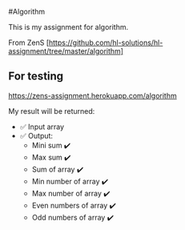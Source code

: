 #Algorithm

This is my assignment for algorithm.

From ZenS [https://github.com/hl-solutions/hl-assignment/tree/master/algorithm]

## For testing

https://zens-assignment.herokuapp.com/algorithm

My result will be returned:
- :white_check_mark: Input array
- :white_check_mark: Output:
  + Mini sum :heavy_check_mark:
  + Max sum :heavy_check_mark:
  + Sum of array :heavy_check_mark:
  + Min number of array :heavy_check_mark:
  + Max number of array :heavy_check_mark:
  + Even numbers of array :heavy_check_mark:
  + Odd numbers of array :heavy_check_mark:
